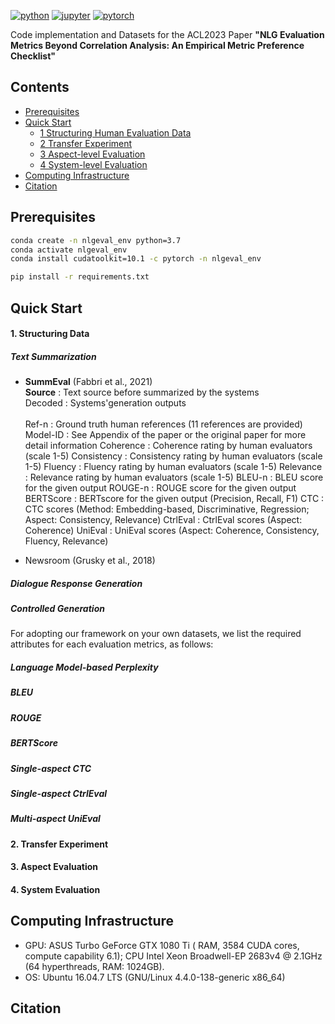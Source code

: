 [![python](https://img.shields.io/badge/Python-3.7.12-3776AB.svg?style=flat&logo=python&logoColor=white)](https://www.python.org)
[![jupyter](https://img.shields.io/badge/Jupyter-Lab-F37626.svg?style=flat&logo=Jupyter)](https://jupyterlab.readthedocs.io/en/stable)
[![pytorch](https://img.shields.io/badge/PyTorch-1.11.0-EE4C2C.svg?style=flat&logo=pytorch)](https://pytorch.org)

Code implementation and Datasets for the ACL2023 Paper **"NLG Evaluation Metrics Beyond Correlation Analysis: An Empirical Metric Preference Checklist"**

## Contents

* [Prerequisites](#prerequisites)
* [Quick Start](#quick-start)
  * [1 Structuring Human Evaluation Data](#1-structuring-data)
  * [2 Transfer Experiment](#2-transfer-experiment) 
  * [3 Aspect-level Evaluation](#3-aspect-eval)
  * [4 System-level Evaluation](#4-system-eval)
* [Computing Infrastructure](#computing-infrastructure)
* [Citation](#citation)

## Prerequisites

```bash
conda create -n nlgeval_env python=3.7
conda activate nlgeval_env
conda install cudatoolkit=10.1 -c pytorch -n nlgeval_env

pip install -r requirements.txt
```

## Quick Start

#### 1. Structuring Data

##### Text Summarization
- **SummEval** (Fabbri et al., 2021)<br>
  **Source**      : Text source before summarized by the systems<br>
  Decoded     : Systems'generation outputs<br>  
  Ref-n       : Ground truth human references (11 references are provided)<br>
  Model-ID    : See Appendix of the paper or the original paper for more detail information
  Coherence   : Coherence rating by human evaluators (scale 1-5)
  Consistency : Consistency rating by human evaluators (scale 1-5)
  Fluency     : Fluency rating by human evaluators (scale 1-5)
  Relevance   : Relevance rating by human evaluators (scale 1-5)
  BLEU-n      : BLEU score for the given output
  ROUGE-n     : ROUGE score for the given output
  BERTScore   : BERTscore for the given output (Precision, Recall, F1)
  CTC 	       : CTC scores (Method: Embedding-based, Discriminative, Regression; Aspect: Consistency, Relevance)
  CtrlEval    : CtrlEval scores (Aspect: Coherence)
  UniEval     : UniEval scores (Aspect: Coherence, Consistency, Fluency, Relevance)
  

- Newsroom (Grusky et al., 2018)

##### Dialogue Response Generation

##### Controlled Generation

For adopting our framework on your own datasets, we list the required attributes for each evaluation metrics, as follows:

##### Language Model-based Perplexity

##### BLEU

##### ROUGE

##### BERTScore

##### Single-aspect CTC

##### Single-aspect CtrlEval

##### Multi-aspect UniEval

#### 2. Transfer Experiment

#### 3. Aspect Evaluation

#### 4. System Evaluation

## Computing Infrastructure

- GPU: ASUS Turbo GeForce GTX 1080 Ti ( RAM, 3584 CUDA cores, compute capability 6.1); CPU Intel Xeon Broadwell-EP 2683v4 @ 2.1GHz (64 hyperthreads, RAM: 1024GB).
- OS: Ubuntu 16.04.7 LTS (GNU/Linux 4.4.0-138-generic x86_64)

## Citation
